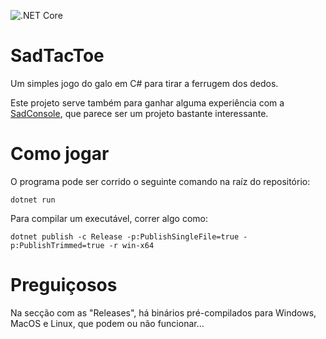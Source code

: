 ![.NET Core](https://github.com/ByteJunk/SadTacToe/workflows/.NET%20Core/badge.svg?branch=master)
# SadTacToe
Um simples jogo do galo em C# para tirar a ferrugem dos dedos.

Este projeto serve também para ganhar alguma experiência com a [SadConsole](https://sadconsole.com/), que parece ser um projeto bastante interessante.

# Como jogar
O programa pode ser corrido o seguinte comando na raíz do repositório:
```console
dotnet run
```

Para compilar um executável, correr algo como:
```console
dotnet publish -c Release -p:PublishSingleFile=true -p:PublishTrimmed=true -r win-x64
```
# Preguiçosos
Na secção com as "Releases", há binários pré-compilados para Windows, MacOS e Linux, que podem ou não funcionar...
